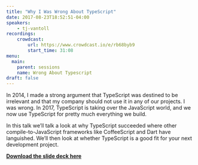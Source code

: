 ```yaml
---
title: "Why I Was Wrong About TypeScript"
date: 2017-08-23T18:52:51-04:00
speakers:
    - tj-vantoll
recordings:
    crowdcast:
        url: https://www.crowdcast.io/e/rb68byb9
        start_time: 31:08
menu:
  main:
    parent: sessions
    name: Wrong About Typescript
draft: false
---
```


In 2014, I made a strong argument that TypeScript was destined to be irrelevant and that my company should not use it in any of our projects. I was wrong. In 2017, TypeScript is taking over the JavaScript world, and we now use TypeScript for pretty much everything we build.

In this talk we’ll talk a look at why TypeScript succeeded where other compile-to-JavaScript frameworks like CoffeeScript and Dart have languished. We’ll then look at whether TypeScript is a good fit for your next development project.

[**Download the slide deck here**](/slides/Typescript.pdf)